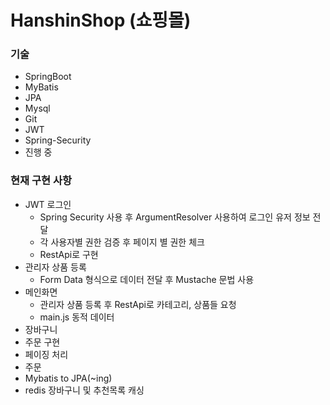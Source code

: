 # HanshinShop (쇼핑몰)

### 기술
- SpringBoot
- MyBatis
- JPA
- Mysql
- Git
- JWT
- Spring-Security
- 진행 중

### 현재 구현 사항

- JWT 로그인
  - Spring Security 사용 후 ArgumentResolver 사용하여 로그인 유저 정보 전달
  - 각 사용자별 권한 검증 후 페이지 별 권한 체크
  - RestApi로 구현
- 관리자 상품 등록
  - Form Data 형식으로 데이터 전달 후 Mustache 문법 사용
- 메인화면
  - 관리자 상품 등록 후 RestApi로 카테고리, 상품들 요청
  - main.js 동적 데이터
- 장바구니 
- 주문 구현
- 페이징 처리 
- 주문
- Mybatis to JPA(~ing)
- redis 장바구니 및 추천목록 캐싱

